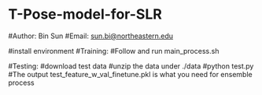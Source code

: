 # T-Pose-model-for-SLR

#Author: Bin Sun
#Email: sun.bi@northeastern.edu

#install environment
#Training:
#Follow and run main_process.sh

#Testing:
#download test data
#unzip the data under ./data
#python test.py
#The output test_feature_w_val_finetune.pkl is what you need for ensemble process
